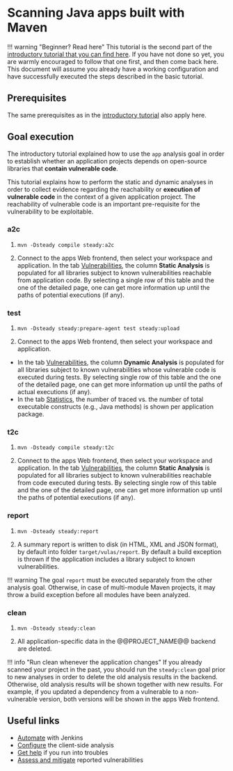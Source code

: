 # Scanning Java apps built with Maven

!!! warning "Beginner? Read here"
    This tutorial is the second part of the [introductory tutorial that you can find here](../java_maven/). If you have not done so yet, you are warmly encouraged to follow that one first, and then come back here. This document will assume you already have a working configuration and have successfully executed the steps described in the basic tutorial.

## Prerequisites

The same prerequisites as in the [introductory tutorial](../java_maven/) also apply here.

## Goal execution

The introductory tutorial explained how to use the `app` analysis goal in order to establish whether an application projects depends on open-source libraries that **contain vulnerable code**.

This tutorial explains how to perform the static and dynamic analyses in order to collect evidence regarding the reachability or **execution of vulnerable code** in the context of a given application project. The reachability of vulnerable code is an important pre-requisite for the vulnerability to be exploitable.

### a2c

1. `mvn -Dsteady compile steady:a2c`

2. Connect to the apps Web frontend, then select your workspace and application. In the tab [Vulnerabilities](../../manuals/frontend/#vulnerabilities), the column **Static Analysis** is populated for all libraries subject to known vulnerabilities reachable from application code. By selecting a single row of this table and the one of the detailed page, one can get more information up until the paths of potential executions (if any).

### test

1. `mvn -Dsteady steady:prepare-agent test steady:upload`

2. Connect to the apps Web frontend, then select your workspace and application.

- In the tab [Vulnerabilities](../../manuals/frontend/#vulnerabilities), the column **Dynamic Analysis** is populated for all libraries subject to known vulnerabilities whose vulnerable code is executed during tests. By selecting single row of this table and the one of the detailed page, one can get more information up until the paths of actual executions (if any).
- In the tab [Statistics](../../manuals/frontend/#application-statistics), the number of traced vs. the number of total executable constructs (e.g., Java methods) is shown per application package.

### t2c

1. `mvn -Dsteady compile steady:t2c`

2. Connect to the apps Web frontend, then select your workspace and application. In the tab [Vulnerabilities](../../manuals/frontend/#vulnerabilities), the column **Static Analysis** is populated for all libraries subject to known vulnerabilities reachable from code executed during tests. By selecting single row of this table and the one of the detailed page, one can get more information up until the paths of potential executions (if any).

### report

1. `mvn -Dsteady steady:report`

2. A summary report is written to disk (in HTML, XML and JSON format), by default into folder `target/vulas/report`. By default a build exception is thrown if the application includes a library subject to known vulnerabilities.

!!! warning
    The goal `report` must be executed separately from the other analysis goal. Otherwise, in case of multi-module Maven projects, it may throw a build exception before all modules have been analyzed.

### clean

1. `mvn -Dsteady steady:clean`

2. All application-specific data in the @@PROJECT_NAME@@ backend are deleted.

!!! info "Run clean whenever the application changes"
    If you already scanned your project in the past, you should run the `steady:clean` goal prior to new analyses in order to delete the old analysis results in the backend. Otherwise, old analysis results will be shown together with new results. For example, if you updated a dependency from a vulnerable to a non-vulnerable version, both versions will be shown in the apps Web frontend.

## Useful links

- [Automate](../../tutorials/jenkins_howto/) with Jenkins
- [Configure](../../manuals/setup/) the client-side analysis
- [Get help](../../support/) if you run into troubles
- [Assess and mitigate](../../manuals/assess_and_mitigate/) reported vulnerabilities
